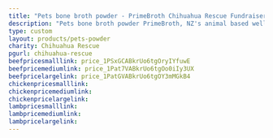 ```yaml
---
title: "Pets bone broth powder - PrimeBroth Chihuahua Rescue Fundraiser"
description: "Pets bone broth powder PrimeBroth, NZ's animal based wellness drink for pets"
type: custom
layout: products/pets-powder
charity: Chihuahua Rescue
pgurl: chihuahua-rescue
beefpricesmalllink: price_1PSxGCABkrUo6tgOryIYfuwE
beefpricemediumlink: price_1Pat7VABkrUo6tgOo0iIy3UX
beefpricelargelink: price_1PatGVABkrUo6tgOY3mMGkB4
chickenpricesmalllink:
chickenpricemediumlink:
chickenpricelargelink:
lambpricesmalllink:
lambpricemediumlink:
lambpricelargelink:
---
```



